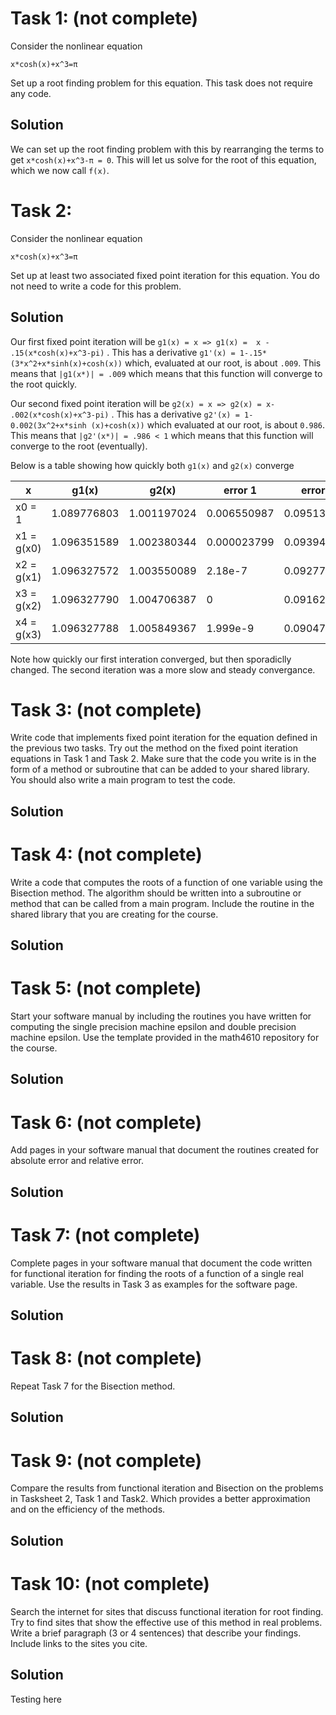 # Task 1: (not complete)
Consider the nonlinear equation
```
x*cosh(x)+x^3=π
```
Set up a root finding problem for this equation. This task does not require any code.

## Solution
We can set up the root finding problem with this by rearranging the terms to get `x*cosh(x)+x^3-π = 0`. This will let us solve for the root of this equation, which we now call `f(x)`.

# Task 2:
Consider the nonlinear equation
```
x*cosh(x)+x^3=π
```
Set up at least two associated fixed point iteration for this equation. You do not need to write a code for this problem.

## Solution
Our first fixed point iteration will be `g1(x) = x => g1(x) =  x - .15(x*cosh(x)+x^3-pi)` . This has a derivative `g1'(x) = 1-.15*(3*x^2+x*sinh(x)+cosh(x))` which, evaluated at our root, is about `.009`. This means that `|g1(x*)| = .009` which means that this function will converge to the root quickly.

Our second fixed point iteration will be `g2(x) = x => g2(x) = x- .002(x*cosh(x)+x^3-pi)` . This has a derivative `g2'(x) = 1-0.002(3x^2+x*sinh (x)+cosh(x))` which evaluated at our root, is about `0.986`. This means that `|g2'(x*)| = .986 < 1` which means that this function will converge to the root (eventually).

Below is a table showing how quickly both `g1(x)` and `g2(x)` converge

| x          | g1(x)       | g2(x)       | error 1     | error 2     |
|------------|-------------|-------------|-------------|-------------|
| x0 = 1     | 1.089776803 | 1.001197024 | 0.006550987 | 0.095130766 |
| x1 = g(x0) | 1.096351589 | 1.002380344 | 0.000023799 | 0.093947446 |
| x2 = g(x1) | 1.096327572 | 1.003550089 | 2.18e-7     | 0.092777701 |
| x3 = g(x2) | 1.096327790 | 1.004706387 | 0           | 0.091621403 |
| x4 = g(x3) | 1.096327788 | 1.005849367 | 1.999e-9    | 0.090478423 |

Note how quickly our first interation converged, but then sporadiclly changed. The second iteration was a more slow and steady convergance.

# Task 3:  (not complete)
Write code that implements fixed point iteration for the equation defined in the previous two tasks. Try out the method on the fixed point iteration equations in Task 1 and Task 2. Make sure that the code you write is in the form of a method or subroutine that can be added to your shared library. You should also write a main program to test the code.
## Solution
# Task 4:  (not complete)
Write a code that computes the roots of a function of one variable using the Bisection method. The algorithm should be written into a subroutine or method that can be called from a main program. Include the routine in the shared library that you are creating for the course.
## Solution
# Task 5:  (not complete)
Start your software manual by including the routines you have written for computing the single precision machine epsilon and double precision machine epsilon. Use the template provided in the math4610 repository for the course.
## Solution
# Task 6:  (not complete)
Add pages in your software manual that document the routines created for absolute error and relative error.
## Solution
# Task 7:  (not complete)
Complete pages in your software manual that document the code written for functional iteration for finding the roots of a function of a single real variable. Use the results in Task 3 as examples for the software page.
## Solution
# Task 8:  (not complete)
Repeat Task 7 for the Bisection method.
## Solution
# Task 9:  (not complete)
Compare the results from functional iteration and Bisection on the problems in Tasksheet 2, Task 1 and Task2. Which provides a better approximation and on the efficiency of the methods.
## Solution
# Task 10:  (not complete)
Search the internet for sites that discuss functional iteration for root finding. Try to find sites that show the effective use of this method in real problems. Write a brief paragraph (3 or 4 sentences) that describe your findings. Include links to the sites you cite.
## Solution

Testing here
